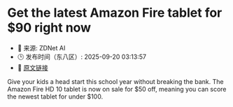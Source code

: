 # Get the latest Amazon Fire tablet for $90 right now
- 📅 来源: ZDNet AI
- 🕒 发布时间（东八区）: 2025-09-20 03:13:57
- 🔗 [原文链接](https://www.zdnet.com/article/get-the-latest-amazon-fire-tablet-for-90-right-now/)

Give your kids a head start this school year without breaking the bank. The Amazon Fire HD 10 tablet is now on sale for $50 off, meaning you can score the newest tablet for under $100.